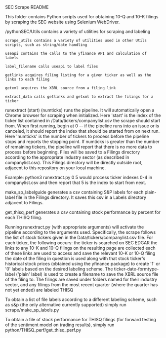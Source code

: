 SEC Scrape README

This folder contains Python scripts used for obtaining 10-Q and 10-K filings by scraping the SEC website using Selenium WebDriver. 

  /pythonSEC/Utils contains a variety of utilities for scraping and labeling
  
    scrape_utils contains a variety of utilities used in other Utils scripts, such as string/date handling

    useapi contains the calls to the yfinance API and calculation of labels

    label_filename calls useapi to label files

    getlinks acquires filing listing for a given ticker as well as the links to each filing

    getxml acquires the XBRL source from a filing link

    extract_data calls getlinks and getxml to extract the filings for a ticker

  runextract (start) (numticks) runs the pipeline. It will automatically open a Chrome browser for scraping when initialized. Here 'start' is the index of the ticker list contained in /Data/tickers/companylist.csv the scrape should start from. When first running, begin at 0 -- if the pipeline runs into an issue or is canceled, it should report the index that should be started from on next run. Here 'numticks' is the number of tickers to process before the pipeline stops and reports the stopping point. If numticks is greater than the number of remaining tickers, the pipeline will report that there is no more data to process before beginning. Files will be saved to a Filings directory according to the appropriate industry sector (as described in companylist.csv). This Filings directory will be directly outside root, adjacent to this repository on your local machine.
  
  Example: python3 runextract.py 0 5 would process ticker indexes 0-4 in companylist.csv and then report that 5 is the index to start from next.

  make_sp_labelguide generates a csv containing S&P labels for each plain-label file in the Filings directory. It saves this csv in a Labels directory adjacent to Filings.

  get_thisq_perf generates a csv containing stock performance by percent for each THISQ filing.

Running runextract.py (with appropriate arguments) will activate the pipeline according to the arguments used. Specifically, the scrape follows the list of stock tickers given in the Data/tickers/companylist.csv file. For each ticker, the following occurs:
  the ticker is searched on SEC EDGAR
  the links to any 10-K and 10-Q filings on the resulting page are collected
  each of these links are used to access and save the relevant 10-K or 10-Q filing
  the date of the filing in question is used along with that stock ticker's historical stock prices (obtained using the yfinance package) to create '1' or '0' labels based on the desired labeling scheme.
  The ticker-date-formtype-label ('plain' label) is used to create a filename to save the XBRL source file of the filing to. The filings are saved under folders named for their industry sector, and any filings from the most recent quarter (where the quarter has not yet ended) are labeled THISQ

To obtain a list of file labels according to a different labeling scheme, such as s&p (the only alternative currently supported) simply run scrape/make_sp_labels.py

To obtain a file of stock performance for THISQ filings (for forward testing of the sentiment model on trading results), simply run python/THISQ_perf/get_thisq_perf.py